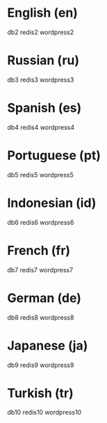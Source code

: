 # English (en)
db2
redis2
wordpress2
# Russian (ru)
db3
redis3
wordpress3
# Spanish (es)
db4
redis4
wordpress4
# Portuguese (pt)
db5
redis5
wordpress5
# Indonesian (id)
db6
redis6
wordpress6
# French (fr)
db7
redis7
wordpress7
# German (de)
db8
redis8
wordpress8
# Japanese (ja)
db9
redis9
wordpress9
# Turkish (tr)
db10
redis10
wordpress10

